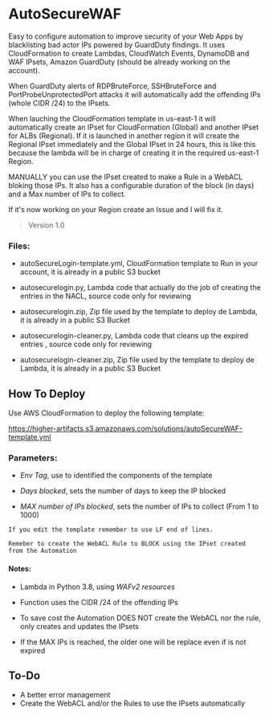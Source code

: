 # AutoSecureWAF
Easy to configure automation to improve security of your Web Apps by blacklisting bad actor IPs powered by GuardDuty findings.
It uses CloudFormation to create Lambdas, CloudWatch Events, DynamoDB and WAF IPsets, Amazon GuardDuty (should be already working on the account).

When GuardDuty alerts of RDPBruteForce, SSHBruteForce and PortProbeUnprotectedPort attacks it will automatically add the offending IPs (whole CIDR /24) to the IPsets.

When lauching the CloudFormation template in us-east-1 it will automatically create an IPset for CloudFormation (Global) and another IPset for ALBs (Regional). If it is launched in another region it will create the Regional IPset immediately and the Global IPset in 24 hours, this is like this because the lambda will be in charge of creating it in the required us-east-1 Region.

MANUALLY you can use the IPset created to make a Rule in a WebACL bloking those IPs. It also has a configurable duration of the block (in days) and a Max number of IPs to collect.

If it's now working on your Region create an Issue and I will fix it.

> Version 1.0

### Files:
- autoSecureLogin-template.yml, CloudFormation template to Run in your account, it is already in a public S3 bucket

- autosecurelogin.py, Lambda code that actually do the job of creating the entries in the NACL, source code only for reviewing

- autosecurelogin.zip, Zip file used by the template to deploy de Lambda, it is already in a public S3 Bucket

- autosecurelogin-cleaner.py, Lambda code that cleans up the expired entries , source code only for reviewing

- autosecurelogin-cleaner.zip, Zip file used by the template to deploy de Lambda, it is already in a public S3 Bucket

## How To Deploy
Use AWS CloudFormation to deploy the following template:

https://higher-artifacts.s3.amazonaws.com/solutions/autoSecureWAF-template.yml

### Parameters:
- *Env Tag*, use to identified the components of the template

- *Days blocked*, sets the number of days to keep the IP blocked

- *MAX number of IPs blocked*, sets the number of IPs to collect (From 1 to 1000)

`If you edit the template remember to use LF end of lines.`

`Remeber to create the WebACL Rule to BLOCK using the IPset created from the Automation`

#### Notes:

- Lambda in Python 3.8, using *WAFv2 resources*

- Function uses the CIDR /24 of the offending IPs 

- To save cost the Automation DOES NOT create the WebACL nor the rule, only creates and updates the IPsets

- If the MAX IPs is reached, the older one will be replace even if is not expired

## To-Do
- A better error management
- Create the WebACL and/or the Rules to use the IPsets automatically
